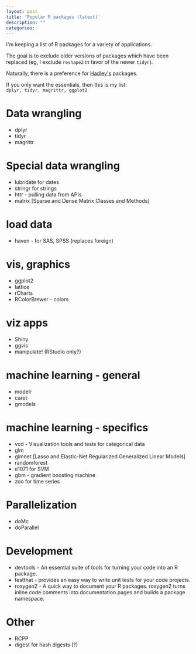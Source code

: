 ```yaml
---
layout: post
title: 'Popular R packages (latest)'
description: ""
categories: 
---
```


I'm keeping a list of R packages for a variety of applications. 

The goal is to exclude older versions of packages which have been replaced (eg,
I exclude `reshape2` in favor of the newer `tidyr`).

Naturally, there is a preference for [Hadley's](http://hadley.nz) packages.

If you only want the essentials, then this is my list:  
`dplyr, tidyr, magrittr, ggplot2`


# Data wrangling
- dplyr
- tidyr
- magrittr

# Special data wrangling
- lubridate for dates
- stringr for strings
- httr - pulling data from APIs
- matrix [Sparse and Dense Matrix Classes and Methods]

# load data
- haven - for SAS, SPSS (replaces foreign)

# vis, graphics
- ggplot2
- lattice
- rCharts
- RColorBrewer - colors


# viz apps
- Shiny
- ggvis
- manipulate! (RStudio only?)


# machine learning - general
- modelr
- caret
- gmodels

# machine learning - specifics
- vcd - Visualization tools and tests for categorical data
- glm
- glmnet [Lasso and Elastic-Net Regularized Generalized Linear Models]
- randomforest
- e1071 for SVM
- gbm - gradient boosting machine
- zoo for time series

# Parallelization
- doMc
- doParallel

# Development
- devtools - An essential suite of tools for turning your code into an R package.
- testthat - provides an easy way to write unit tests for your code projects.
- roxygen2 - A quick way to document your R packages. roxygen2 turns inline code comments into documentation pages and builds a package namespace.

# Other
- RCPP
- digest for hash digests (?)
